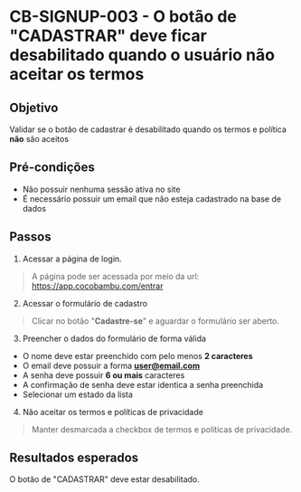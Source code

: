 # CB-SIGNUP-003 - O botão de "CADASTRAR" deve ficar desabilitado quando o usuário não aceitar os termos

## Objetivo
Validar se o botão de cadastrar é desabilitado quando os termos e política **não** são aceitos

## Pré-condições
- Não possuir nenhuma sessão ativa no site
- É necessário possuir um email que não esteja cadastrado na base de dados

## Passos
1. Acessar a página de login.
> A página pode ser acessada por meio da url:
https://app.cocobambu.com/entrar

2. Acessar o formulário de cadastro
> Clicar no botão "**Cadastre-se**" e aguardar o formulário ser aberto.

3. Preencher o dados do formulário de forma válida
- O nome deve estar preenchido com pelo menos **2 caracteres**
- O email deve possuir a forma **user@email.com**
- A senha deve possuir **6 ou mais** caracteres
- A confirmação de senha deve estar identica a senha preenchida
- Selecionar um estado da lista

4. Não aceitar os termos e políticas de privacidade
> Manter desmarcada a checkbox de termos e políticas de privacidade.

## Resultados esperados
O botão de "CADASTRAR" deve estar desabilitado.